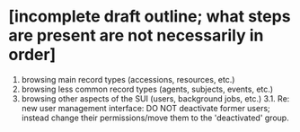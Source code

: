 # [incomplete draft outline; what steps are present are not necessarily in order]

1. browsing main record types (accessions, resources, etc.)
2. browsing less common record types (agents, subjects, events, etc.)
3. browsing other aspects of the SUI (users, background jobs, etc.)
   3.1. Re: new user management interface: DO NOT deactivate former users; instead change their permissions/move them to the 'deactivated' group.
